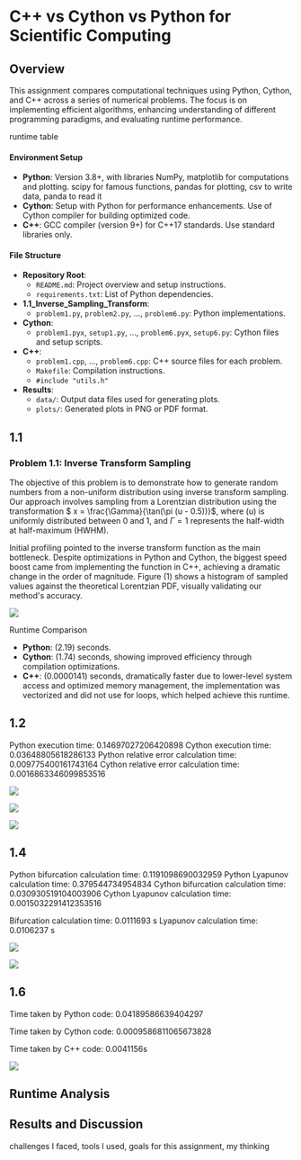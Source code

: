 # C++ vs Cython vs Python for Scientific Computing

## Overview

This assignment compares computational techniques using Python, Cython, and C++ across a series of numerical problems. The focus is on implementing efficient algorithms, enhancing understanding of different programming paradigms, and evaluating runtime performance.

runtime table



#### Environment Setup

- **Python**: Version 3.8+, with libraries NumPy, matplotlib for computations and plotting. scipy for famous functions, pandas for plotting, csv to write data, panda to read it
- **Cython**: Setup with Python for performance enhancements. Use of Cython compiler for building optimized code.
- **C++**: GCC compiler (version 9+) for C++17 standards. Use standard libraries only.

#### File Structure

- **Repository Root**:
  - `README.md`: Project overview and setup instructions.
  - `requirements.txt`: List of Python dependencies.
- **1.1_Inverse_Sampling_Transform**:
  - `problem1.py`, `problem2.py`, ..., `problem6.py`: Python implementations.
- **Cython**:
  - `problem1.pyx`, `setup1.py`, ..., `problem6.pyx`, `setup6.py`: Cython files and setup scripts.
- **C++**:
  - `problem1.cpp`, ..., `problem6.cpp`: C++ source files for each problem.
  - `Makefile`: Compilation instructions.
  - `#include "utils.h"`
- **Results**:
  - `data/`: Output data files used for generating plots.
  - `plots/`: Generated plots in PNG or PDF format. 



## 1.1



### Problem 1.1: Inverse Transform Sampling

The objective of this problem is to demonstrate how to generate random numbers from a non-uniform distribution using inverse transform sampling. Our approach involves sampling from a Lorentzian distribution using the transformation \$ x = \frac{\Gamma}{\tan(\pi (u - 0.5))}$, where \(u) is uniformly distributed between 0 and 1, and $\Gamma{} = 1$ represents the half-width at half-maximum (HWHM).

Initial profiling pointed to the inverse transform function as the main bottleneck. Despite optimizations in Python and Cython, the biggest speed boost came from implementing the function in C++, achieving a dramatic change in the order of magnitude. Figure (1) shows a histogram of sampled values against the theoretical Lorentzian PDF, visually validating our method's accuracy.

![](D:\Google%20Drive\2.T\.HPC\C++%20vs%20Cython%20vs%20Python\1.1_Inverse_Transform_Sampling\plots\Figure_1.png)

Runtime Comparison

- **Python**: (2.19) seconds.
- **Cython**: (1.74) seconds, showing improved efficiency through compilation optimizations.
- **C++**: (0.0000141) seconds, dramatically faster due to lower-level system access and optimized memory management, the implementation was vectorized and did not use for loops, which helped achieve this runtime.

## 1.2

Python execution time: 0.14697027206420898
Cython execution time: 0.03648805618286133
Python relative error calculation time: 0.009775400161743164
Cython relative error calculation time: 0.0016863346099853516

![](D:\Google%20Drive\2.T\.HPC\C++%20vs%20Cython%20vs%20Python\1.2_Numerical_Integration\plots\Figure_1.png)

![](D:\Google%20Drive\2.T\.HPC\C++%20vs%20Cython%20vs%20Python\1.2_Numerical_Integration\plots\Figure_2.png)

![](D:\Google%20Drive\2.T\.HPC\C++%20vs%20Cython%20vs%20Python\1.2_Numerical_Integration\plots\Figure_3.png)

## 1.4

Python bifurcation calculation time: 0.1191098690032959
Python Lyapunov calculation time: 0.379544734954834
Cython bifurcation calculation time: 0.030930519104003906
Cython Lyapunov calculation time: 0.0015032291412353516

Bifurcation calculation time: 0.0111693 s
Lyapunov calculation time: 0.0106237 s



![](D:\Google%20Drive\2.T\.HPC\C++%20vs%20Cython%20vs%20Python\1.4_Nonlinear_Dynamics\plots\bifurcation_data_c_bifurcation.png)

![](D:\Google%20Drive\2.T\.HPC\C++%20vs%20Cython%20vs%20Python\1.4_Nonlinear_Dynamics\plots\lyapunov_data_cy_lyapunov.png)

## 1.6

Time taken by Python code: 0.04189586639404297

Time taken by Cython code: 0.0009586811065673828

Time taken by C++ code: 0.0041156s

![](D:\Google%20Drive\2.T\.HPC\C++%20vs%20Cython%20vs%20Python\1.6_Implicit_ODE_Solver\plots\Figure_1.png)



## Runtime Analysis





## Results and Discussion

challenges I faced, tools I used, goals for this assignment, my thinking
